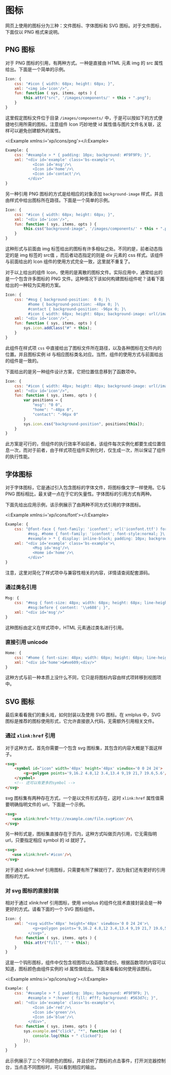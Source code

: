 # 图标

网页上使用的图标分为三种：文件图标、字体图标和 SVG 图标。对于文件图标，下面仅以 PNG 格式来说明。

## PNG 图标

对于 PNG 图标的引用，有两种方式。一种是直接由 HTML 元素 img 的 src 属性给出。下面是一个简单的示例。

```js
Icon: {
    css: "#icon { width: 68px; height: 68px; }",
    xml: "<img id='icon'/>",
    fun: function ( sys, items, opts ) {
        this.attr("src", '/images/components/' + this + ".png");
    }
}
```

这里假定图标文件位于目录 `/images/components/` 中，于是可以按如下的方式便捷地引用所需的图标。注意组件 Icon 巧妙地使 id 属性值与图片文件名关联，这样可以避免创建额外的属性。

<i:Example xmlns:i='xp/icons/png'></i:Example>

```js
Example: {
    css: "#example > * { padding: 10px; background: #F9F9F9; }",
    xml: "<div id='example' class='bs-example'>\
            <Icon id='msg'/>\
            <Icon id='home'/>\
            <Icon id='contact'/>\
          </div>"
}
```

另一种引用 PNG 图标的方式是给相应的对象添加 `background-image` 样式，并且由样式中给出图标所在路径。下面是一个简单的示例。

```js
Icon: {
    css: "#icon { width: 68px; height: 68px; }",
    xml: "<div id='icon'/>",
    fun: function ( sys, items, opts ) {
        this.css("background-image", '/images/components/' + this + ".png");
    }
}
```

这种形式与前面由 img 标签给出的图标有许多相似之处。不同的是，前者动态指定的是 img 标签的 src值 ，而后者动态指定的则是 div 元素的 css 样式。该组件与前面给出的 Icon 组件的使用方式完全一致，这里就不重复了。

对于以上给出的组件 Icon，使用的是离散的图标文件。实际应用中，通常给出的是一个包含许多图标的 PNG 文件。这种情况下该如何构建图标组件呢？请看下面给出的一种较为实用的方案。

```js
Icon: {
    css: "#msg { background-position:  0 0; }\
          #home { background-position: -48px 0; }\
          #contact { background-position: -96px 0; }\
          #icon { width: 68px; height: 68px; background-image: url(/images/components/icons.png); }",
    xml: "<div id='icon'/>",
    fun: function ( sys, items, opts ) {
        sys.icon.addClass("#" + this);
    }
}
```

此组件在样式项 `css` 中直接给出了图标文件所在路径，以及各种图标在文件内的位置。并且图标实例 id 与相应图标类名对应。当然，组件的使用方式与前面给出的组件是一致的。

下面给出的是另一种组件设计方案，它把位置信息移到了函数项中。

```js
Icon: {
    css: "#icon { width: 48px; height: 48px; background-image: url(/images/components/icons.png); }",
    xml: "<div id='icon'/>",
    fun: function ( sys, items, opts ) {
        var positions = {
            "msg": "0 0",
            "home": "-48px 0",
            "contact": "-96px 0"
        }
        sys.icon.css("background-position", positions[this]);
    }
}
```

此方案是可行的，但组件的执行效率不如前者。该组件每次实例化都要生成位置信息一次，而对于前者，由于样式项在组件实例化时，仅生成一次，所以保证了组件的执行性能。

## 字体图标

对于字体图标，它是通过引入包含图标的字体文件，将图标像文字一样使用。它与 PNG 图标相比，最关键一点在于它的矢量性。字体图标的引用方式有两种。

下面先给出应用示例，该示例展示了由两种不同方式引用的字体图标。

<i:Example xmlns:i='xp/icons/font'></i:Example>

```js
Example: {
    css: "@font-face { font-family: 'iconfont'; url('iconfont.ttf') format('truetype');}\
          #msg, #home { font-family: 'iconfont'; font-style:normal; }\
          #example > * { display: inline-block; padding: 10px; background: #F9F9F9; }",
    xml: "<div id='example' class='bs-example'>\
            <Msg id='msg'/>\
            <Home id='home'/>\
          </div>"
}
```

注意，这里对简化了样式项中与兼容性相关的内容，详情请查阅配套源码。

### 通过类名引用

```js
Msg: {
	css: "#msg { font-size: 48px; width: 68px; height: 68px; line-height: 48px; }\
          #msg:before { content: '\\e608'; }",
    xml: "<div id='msg'/>"
}
```

这种图标由定义在样式项中，HTML 元素通过类名进行引用。

### 直接引用 unicode

```js
Home: {
	css: "#home { font-size: 48px; width: 68px; height: 68px; line-height: 48px; }",
    xml: "<div id='home'>&#xe609;<div/>"
}
```

这种方式与前一种本质上没什么不同，它只是将图标内容由样式项转移到视图项中。

## SVG 图标

最后来看看我们的重头戏，如何封装以及使用 SVG 图标。在 xmlplus 中，SVG 图标是推荐的图标使用形式，它允许直接嵌入代码，无需额外引用相关文件。

### 通过 `xlink:href` 引用

对于这种方式，首先你需要一个包含 svg 图标集，其包含的内容大概是下面这样子。

```html
<svg>
    <symbol id="icon" width='48px' height='48px' viewBox='0 0 24 24'>
        <g><polygon points='9,16.2 4.8,12 3.4,13.4 9,19 21,7 19.6,5.6'/></g>\
    </symbol>
	<!-- 还可以有更多的symbol -->
</svg>
```

svg 图标集有两种存在方式，一个是以文件形式存在，这时 `xlink:href` 属性值需要明确指明文件的 url，下面是一个示例。

```html
<svg>
   <use xlink:href='http://example.com/file.svg#icon'/>\
</svg>
```

另一种形式是，图标集直接存在于页内，这种方式叫做页内引用，它无需指明 url，只要指定相应 symbol 的 id 就好了。

```html
<svg>
   <use xlink:href='#icon'/>\
</svg>
```

对于通过 xlink:href 引用图标，只需要有所了解就行了，因为我们还有更好的引用图标的方式。

### 对 svg 图标的直接封装

相对于通过 xlink:href 引用图标，使用 xmlplus 的组件化技术直接封装会是一种更好的方式。请看下面的一个 SVG 图标组件。

```js
Icon: {
    xml: "<svg width='48px' height='48px' viewBox='0 0 24 24'>\
            <g><polygon points='9,16.2 4.8,12 3.4,13.4 9,19 21,7 19.6,5.6'/></g>\
          </svg>",
    fun: function ( sys, items, opts ) {
        this.attr("fill", '' + this);
    }
}
```

这是一个钩形图标，组件中仅包含视图项以及函数项成份。根据函数项的内容可以知道，图标颜色由组件实例的 id 属性值给出。下面来看看如何使用该图标。

<i:Example xmlns:i='xp/icons/svg'></i:Example>

```js
Example: {
    css: "#example > * { padding: 10px; background: #F9F9F9; }\
          #example > *:hover { fill: #fff; background: #563d7c; }",
    xml: "<div id='example' class='bs-example'>\
            <Icon id='red'/>\
            <Icon id='green'/>\
            <Icon id='blue'/>\
          </div>",
    fun: function ( sys, items, opts ) {
        sys.example.on("click", "*", function (e) {
            console.log(this + " clicked"); 
        });
    }
}
```

此示例展示了三个不同颜色的图标，并且侦听了图标的点击事件，打开浏览器控制台，当点击不同图标时，可以看到相应的输出。